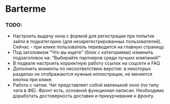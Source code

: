 # Barterme

### TODO:
* Настроить выдачу окна с формой для регистрации при попытке зайти в
подкатегорию (для незарегестрированных пользователей).  Сейчас - при клике
пользователь переводится на главную страницу. 
* Под заголовком “Что вы ищете” (блок с категориями) изменить подзаголовок на:
“Выбирайте партнеров среди лучших компаний!”
* В подвале настроить корректную работу ссылок на соцсети и FAQ 
* Дополнить моменты по несоответствию верстке: в некоторых разделах не
отображаются нужные иллюстрации, не меняется кнопка при клике. 
* Работа с чатом. Чат представляет собой маленькой окно (по типу чата в ФБ). 
Фронт есть, основной функционал написан. Необходимо доработать достоверность
доставки и прикурчивание к фронту.
